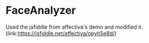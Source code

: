# FaceAnalyzer
Used the jsfiddle from affectiva's demo and modified it. (link:https://jsfiddle.net/affectiva/opyh5e8d/)
